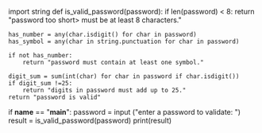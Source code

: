 import string
def is_valid_password(password):
    if len(password) < 8:
        return "password too short> must be at least 8 characters."

    has_number = any(char.isdigit() for char in password)
    has_symbol = any(char in string.punctuation for char in password)

    if not has_number:
        return "password must contain at least one symbol."

    digit_sum = sum(int(char) for char in password if char.isdigit())
    if digit_sum !=25:
        return "digits in password must add up to 25."
    return "password is valid"
if __name__ == "__main__": 
    password = input ("enter a password to validate: ")
    result = is_valid_password(password)
    print(result)
